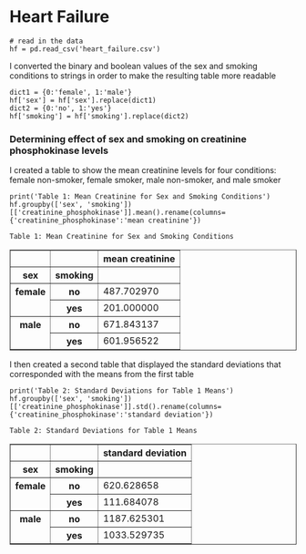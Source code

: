 # Heart Failure


```
# read in the data
hf = pd.read_csv('heart_failure.csv')
```

I converted the binary and boolean values of the sex and smoking conditions to strings in order to make the resulting table more readable
```
dict1 = {0:'female', 1:'male'}
hf['sex'] = hf['sex'].replace(dict1)
dict2 = {0:'no', 1:'yes'}
hf['smoking'] = hf['smoking'].replace(dict2)
```

### Determining effect of sex and smoking on creatinine phosphokinase levels

I created a table to show the mean creatinine levels for four conditions: female non-smoker, female smoker, male non-smoker, and male smoker
```
print('Table 1: Mean Creatinine for Sex and Smoking Conditions')
hf.groupby(['sex', 'smoking'])[['creatinine_phosphokinase']].mean().rename(columns={'creatinine_phosphokinase':'mean creatinine'})
```

    Table 1: Mean Creatinine for Sex and Smoking Conditions

<table border="1" class="dataframe">
  <thead>
    <tr style="text-align: right;">
      <th></th>
      <th></th>
      <th>mean creatinine</th>
    </tr>
    <tr>
      <th>sex</th>
      <th>smoking</th>
      <th></th>
    </tr>
  </thead>
  <tbody>
    <tr>
      <th rowspan="2" valign="top">female</th>
      <th>no</th>
      <td>487.702970</td>
    </tr>
    <tr>
      <th>yes</th>
      <td>201.000000</td>
    </tr>
    <tr>
      <th rowspan="2" valign="top">male</th>
      <th>no</th>
      <td>671.843137</td>
    </tr>
    <tr>
      <th>yes</th>
      <td>601.956522</td>
    </tr>
  </tbody>
</table>
</div>



I then created a second table that displayed the standard deviations that corresponded with the means from the first table
```
print('Table 2: Standard Deviations for Table 1 Means')
hf.groupby(['sex', 'smoking'])[['creatinine_phosphokinase']].std().rename(columns={'creatinine_phosphokinase':'standard deviation'})
```

    Table 2: Standard Deviations for Table 1 Means

<table border="1" class="dataframe">
  <thead>
    <tr style="text-align: right;">
      <th></th>
      <th></th>
      <th>standard deviation</th>
    </tr>
    <tr>
      <th>sex</th>
      <th>smoking</th>
      <th></th>
    </tr>
  </thead>
  <tbody>
    <tr>
      <th rowspan="2" valign="top">female</th>
      <th>no</th>
      <td>620.628658</td>
    </tr>
    <tr>
      <th>yes</th>
      <td>111.684078</td>
    </tr>
    <tr>
      <th rowspan="2" valign="top">male</th>
      <th>no</th>
      <td>1187.625301</td>
    </tr>
    <tr>
      <th>yes</th>
      <td>1033.529735</td>
    </tr>
  </tbody>
</table>
</div>


